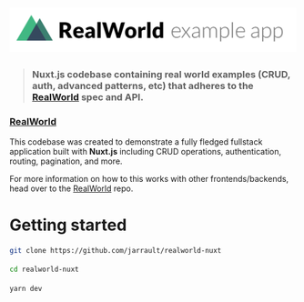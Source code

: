 # ![RealWorld Example App](logo.png)

> ### Nuxt.js codebase containing real world examples (CRUD, auth, advanced patterns, etc) that adheres to the [RealWorld](https://github.com/gothinkster/realworld) spec and API.

### [RealWorld](https://github.com/gothinkster/realworld)


This codebase was created to demonstrate a fully fledged fullstack application built with **Nuxt.js** including CRUD operations, authentication, routing, pagination, and more.

For more information on how to this works with other frontends/backends, head over to the [RealWorld](https://github.com/gothinkster/realworld) repo.

# Getting started

```bash
git clone https://github.com/jarrault/realworld-nuxt

cd realworld-nuxt

yarn dev
```